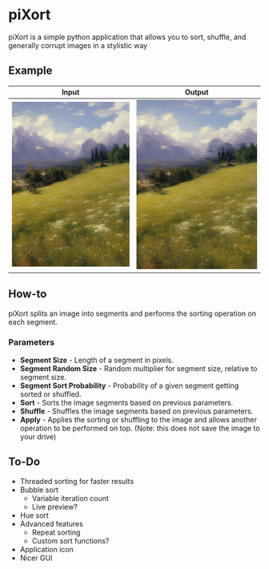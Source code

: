 # piXort
piXort is a simple python application that allows you to sort, shuffle, and generally corrupt images in a stylistic way

## Example
Input                    |  Output
:-----------------------:|:-------------------------:
![](/images/image1.png)  |  ![](/images/image1-sorted.png)

## How-to
piXort splits an image into segments and performs the sorting operation on each segment.


### Parameters
- **Segment Size** - Length of a segment in pixels.
- **Segment Random Size** - Random multiplier for segment size, relative to segment size.
- **Segment Sort Probability** - Probability of a given segment getting sorted or shuffled.
- **Sort** - Sorts the image segments based on previous parameters.
- **Shuffle** - Shuffles the image segments based on previous parameters.
- **Apply** - Applies the sorting or shuffling to the image and allows another operation to be performed on top. (Note: this does not save the image to your drive)

## To-Do
- Threaded sorting for faster results
- Bubble sort
  - Variable iteration count
  - Live preview?
- Hue sort
- Advanced features
  - Repeat sorting
  - Custom sort functions?
- Application icon
- Nicer GUI
